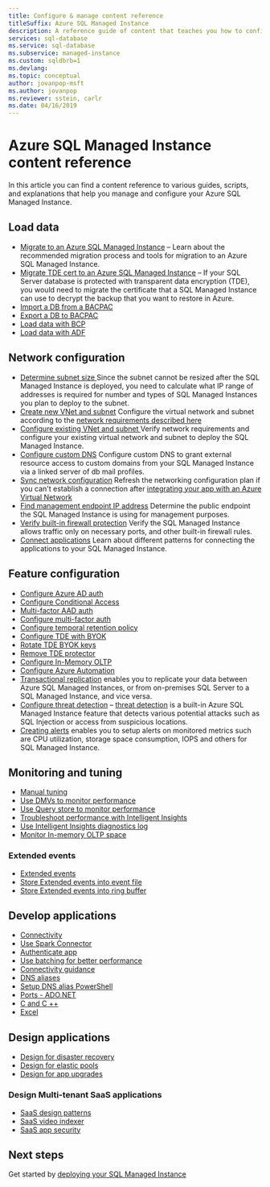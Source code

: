 ```yaml
---
title: Configure & manage content reference
titleSuffix: Azure SQL Managed Instance
description: A reference guide of content that teaches you how to configure and manage your Azure SQL Managed Instance.
services: sql-database
ms.service: sql-database
ms.subservice: managed-instance
ms.custom: sqldbrb=1
ms.devlang: 
ms.topic: conceptual
author: jovanpop-msft
ms.author: jovanpop
ms.reviewer: sstein, carlr
ms.date: 04/16/2019
---
```

# Azure SQL Managed Instance content reference

In this article you can find a content reference to various guides, scripts, and explanations that help you manage and configure your Azure SQL Managed Instance.

## Load data

- [Migrate to an Azure SQL Managed Instance](sql-database-managed-instance-migrate.md) – Learn about the recommended migration process and tools for migration to an Azure SQL Managed Instance.
- [Migrate TDE cert to an Azure SQL Managed Instance](sql-database-managed-instance-migrate-tde-certificate.md) – If your SQL Server database is protected with transparent data encryption (TDE), you would need to migrate the certificate that a SQL Managed Instance can use to decrypt the backup that you want to restore in Azure.
- [Import a DB from a BACPAC](sql-database-import.md)
- [Export a DB to BACPAC](sql-database-export.md)
- [Load data with BCP](sql-database-load-from-csv-with-bcp.md)
- [Load data with ADF](../data-factory/connector-azure-sql-database.md?toc=/azure/sql-database/toc.json)

## Network configuration

- [Determine subnet size ](sql-database-managed-instance-determine-size-vnet-subnet.md)
  Since the subnet cannot be resized after the SQL Managed Instance is deployed, you need to calculate what IP range of addresses is required for number and types of SQL Managed Instances you plan to deploy to the subnet. 
- [Create new VNet and subnet](sql-database-managed-instance-create-vnet-subnet.md)
  Configure the virtual network and subnet according to the [network requirements described here](sql-database-managed-instance-connectivity-architecture.md#network-requirements) 
- [Configure existing VNet and subnet ](sql-database-managed-instance-configure-vnet-subnet.md)
  Verify network requirements and configure your existing virtual network and subnet to deploy the SQL Managed Instance. 
- [Configure custom DNS](sql-database-managed-instance-custom-dns.md)
  Configure custom DNS to grant external resource access to  custom domains from your SQL Managed Instance via a linked server of db mail profiles. 
- [Sync network configuration](sql-database-managed-instance-sync-network-configuration.md)
  Refresh the networking configuration plan if you can't establish a connection after [integrating your app with an Azure Virtual Network](../app-service/web-sites-integrate-with-vnet.md)
- [Find management endpoint IP address](sql-database-managed-instance-find-management-endpoint-ip-address.md) 
  Determine the public endpoint the SQL Managed Instance is using for management purposes. 
- [Verify built-in firewall protection](sql-database-managed-instance-management-endpoint-verify-built-in-firewall.md)
  Verify the SQL Managed Instance allows traffic only on necessary ports, and other built-in firewall rules. 
- [Connect applications](sql-database-managed-instance-connect-app.md) 
  Learn about different patterns for connecting the applications to your SQL Managed Instance.

## Feature configuration

- [Configure Azure AD auth](sql-database-aad-authentication-configure.md)
- [Configure Conditional Access](sql-database-conditional-access.md)
- [Multi-factor AAD auth](sql-database-ssms-mfa-authentication.md)
- [Configure multi-factor auth](sql-database-ssms-mfa-authentication-configure.md)
- [Configure temporal retention policy](sql-database-temporal-tables-retention-policy.md)
- [Configure TDE with BYOK](transparent-data-encryption-byok-azure-sql-configure.md)
- [Rotate TDE BYOK keys](transparent-data-encryption-byok-azure-sql-key-rotation.md)
- [Remove TDE protector](transparent-data-encryption-byok-azure-sql-remove-tde-protector.md)
- [Configure In-Memory OLTP](sql-database-in-memory-oltp-migration.md)
- [Configure Azure Automation](sql-database-manage-automation.md)
- [Transactional replication](replication-with-sql-database-managed-instance.md) enables you to replicate your data between Azure SQL Managed Instances, or from on-premises SQL Server to a SQL Managed Instance, and vice versa.
- [Configure threat detection](sql-database-managed-instance-threat-detection.md) – [threat detection](sql-database-threat-detection-overview.md) is a built-in Azure SQL Managed Instance feature that detects various potential attacks such as SQL Injection or access from suspicious locations. 
- [Creating alerts](sql-database-managed-instance-alerts.md) enables you to setup alerts on monitored metrics such are CPU utilization, storage space consumption, IOPS and others for SQL Managed Instance. 

## Monitoring and tuning

- [Manual tuning](sql-database-performance-guidance.md)
- [Use DMVs to monitor performance](sql-database-monitoring-with-dmvs.md)
- [Use Query store to monitor performance](https://docs.microsoft.com/sql/relational-databases/performance/best-practice-with-the-query-store#Insight)
- [Troubleshoot performance with Intelligent Insights](sql-database-intelligent-insights-troubleshoot-performance.md)
- [Use Intelligent Insights diagnostics log](sql-database-intelligent-insights-use-diagnostics-log.md)
- [Monitor In-memory OLTP space](sql-database-in-memory-oltp-monitoring.md)

### Extended events

- [Extended events](sql-database-xevent-db-diff-from-svr.md)
- [Store Extended events into event file](sql-database-xevent-code-event-file.md)
- [Store Extended events into ring buffer](sql-database-xevent-code-ring-buffer.md)

## Develop applications

- [Connectivity](sql-database-libraries.md)
- [Use Spark Connector](sql-database-spark-connector.md)
- [Authenticate app](sql-database-client-id-keys.md)
- [Use batching for better performance](sql-database-use-batching-to-improve-performance.md)
- [Connectivity guidance](sql-database-connectivity-issues.md)
- [DNS aliases](dns-alias-overview.md)
- [Setup DNS alias PowerShell](dns-alias-powershell.md)
- [Ports - ADO.NET](../azure-sql/database/adonet-v12-develop-direct-route-ports.md)
- [C and C ++](sql-database-develop-cplusplus-simple.md)
- [Excel](sql-database-connect-excel.md)

## Design applications

- [Design for disaster recovery](sql-database-designing-cloud-solutions-for-disaster-recovery.md)
- [Design for elastic pools](../azure-sql/database/disaster-recovery-strategies-for-applications-with-elastic-pool.md)
- [Design for app upgrades](sql-database-manage-application-rolling-upgrade.md)

### Design Multi-tenant SaaS applications

- [SaaS design patterns](saas-tenancy-app-design-patterns.md)
- [SaaS video indexer](saas-tenancy-video-index-wingtip-brk3120-20171011.md)
- [SaaS app security](saas-tenancy-elastic-tools-multi-tenant-row-level-security.md)



## Next steps

Get started by [deploying your SQL Managed Instance](sql-database-managed-instance-get-started.md)
